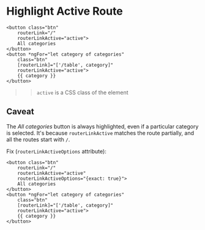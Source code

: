 # Highlight Active Route

```
<button class="btn"
	routerLink="/"
	routerLinkActive="active">
	All categories
</button>
<button *ngFor="let category of categories"
	class="btn"
	[routerLink]="['/table', category]"
	routerLinkActive="active">
	{{ category }}
</button>
```

>> `active` is a CSS class of the element

## Caveat

The *All categories* button is always highlighted, even if a particular category is selected. It's because `routerLinkActive` matches the route partially, and all the routes start with `/`.

Fix (`routerLinkActiveOptions` attribute):

```
<button class="btn"
	routerLink="/"
	routerLinkActive="active"
	routerLinkActiveOptions="{exact: true}">
	All categories
</button>
<button *ngFor="let category of categories"
	class="btn"
	[routerLink]="['/table', category]"
	routerLinkActive="active">
	{{ category }}
</button>
```

